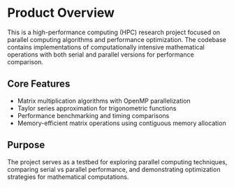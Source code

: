 # Product Overview

This is a high-performance computing (HPC) research project focused on parallel computing algorithms and performance optimization. The codebase contains implementations of computationally intensive mathematical operations with both serial and parallel versions for performance comparison.

## Core Features

- Matrix multiplication algorithms with OpenMP parallelization
- Taylor series approximation for trigonometric functions
- Performance benchmarking and timing comparisons
- Memory-efficient matrix operations using contiguous memory allocation

## Purpose

The project serves as a testbed for exploring parallel computing techniques, comparing serial vs parallel performance, and demonstrating optimization strategies for mathematical computations.